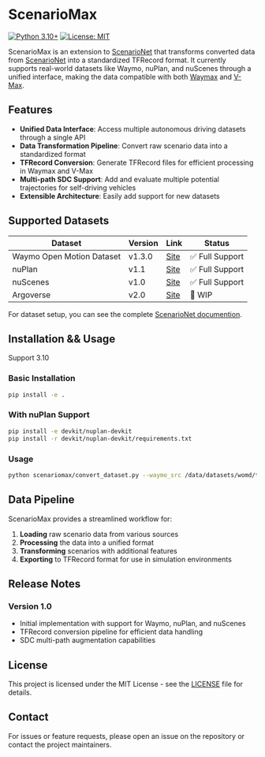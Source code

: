 # ScenarioMax

[![Python 3.10+](https://img.shields.io/badge/python-3.10+-blue.svg)](https://www.python.org/downloads/)
[![License: MIT](https://img.shields.io/badge/License-MIT-yellow.svg)](https://opensource.org/licenses/MIT)

ScenarioMax is an extension to [ScenarioNet](https://github.com/metadriverse/scenarionet) that transforms converted data from [ScenarioNet](https://github.com/metadriverse/scenarionet) into a standardized TFRecord format. It currently supports real-world datasets like Waymo, nuPlan, and nuScenes through a unified interface, making the data compatible with both [Waymax](https://github.com/waymo-research/waymax) and [V-Max](https://github.com/valeoai/V-Max).

## Features

- **Unified Data Interface**: Access multiple autonomous driving datasets through a single API
- **Data Transformation Pipeline**: Convert raw scenario data into a standardized format
- **TFRecord Conversion**: Generate TFRecord files for efficient processing in Waymax and V-Max
- **Multi-path SDC Support**: Add and evaluate multiple potential trajectories for self-driving vehicles
- **Extensible Architecture**: Easily add support for new datasets

## Supported Datasets

| Dataset | Version | Link | Status |
|---------|---------|------|--------|
| Waymo Open Motion Dataset | v1.3.0 | [Site](https://waymo.com/open/download/) | ✅ Full Support |
| nuPlan | v1.1 | [Site](https://www.nuscenes.org/nuplan) | ✅ Full Support |
| nuScenes | v1.0 | [Site](https://www.nuscenes.org/nuscenes) | ✅ Full Support |
| Argoverse | v2.0 | [Site](https://www.argoverse.org/av2.html#forecasting-link) | 🚧 WIP |


For dataset setup, you can see the complete [ScenarioNet documention](https://scenarionet.readthedocs.io/en/latest/).

## Installation && Usage

Support 3.10

### Basic Installation
```bash
pip install -e .
```

### With nuPlan Support
```bash
pip install -e devkit/nuplan-devkit
pip install -r devkit/nuplan-devkit/requirements.txt
```

### Usage

```bash
python scenariomax/convert_dataset.py --waymo_src /data/datasets/womd/training/ --dst /data/test --log-level DEBUG --shard 10 --num-workers 10 --format tfexample
```

## Data Pipeline

ScenarioMax provides a streamlined workflow for:

1. **Loading** raw scenario data from various sources
2. **Processing** the data into a unified format
3. **Transforming** scenarios with additional features
4. **Exporting** to TFRecord format for use in simulation environments

## Release Notes

### Version 1.0
- Initial implementation with support for Waymo, nuPlan, and nuScenes
- TFRecord conversion pipeline for efficient data handling
- SDC multi-path augmentation capabilities

## License

This project is licensed under the MIT License - see the [LICENSE](LICENSE) file for details.

## Contact

For issues or feature requests, please open an issue on the repository or contact the project maintainers.
